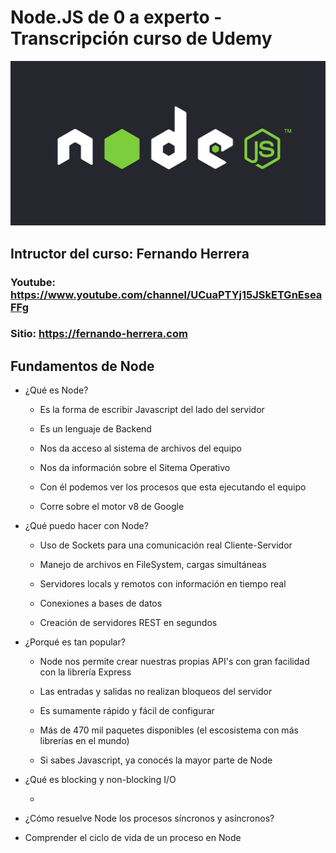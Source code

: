 # Node.JS de 0 a experto - Transcripción curso de Udemy

![Node JS](./assets/images/node-1.jpg)

## Intructor del curso: Fernando Herrera

### Youtube: https://www.youtube.com/channel/UCuaPTYj15JSkETGnEseaFFg

### Sitio: https://fernando-herrera.com

## Fundamentos de Node

- ¿Qué es Node?

  - Es la forma de escribir Javascript del lado del servidor

  - Es un lenguaje de Backend

  - Nos da acceso al sistema de archivos del equipo

  - Nos da información sobre el Sitema Operativo

  - Con él podemos ver los procesos que esta ejecutando el equipo

  - Corre sobre el motor v8 de Google

- ¿Qué puedo hacer con Node?

  - Uso de Sockets para una comunicación real Cliente-Servidor

  - Manejo de archivos en FileSystem, cargas simultáneas

  - Servidores locals y remotos con información en tiempo real

  - Conexiones a bases de datos

  - Creación de servidores REST en segundos

- ¿Porqué es tan popular?

  - Node nos permite crear nuestras propias API's con gran facilidad con la librería Express

  - Las entradas y salidas no realizan bloqueos del servidor

  - Es sumamente rápido y fácil de configurar

  - Más de 470 mil paquetes disponibles (el escosistema con más librerías en el mundo)

  - Si sabes Javascript, ya conocés la mayor parte de Node

- ¿Qué es blocking y non-blocking I/O

  -

- ¿Cómo resuelve Node los procesos síncronos y asíncronos?

- Comprender el ciclo de vida de un proceso en Node
